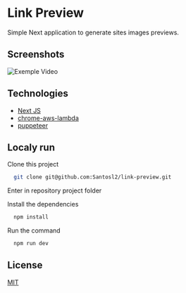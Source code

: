 # Link Preview

Simple Next application to generate sites images previews.

## Screenshots

![Exemple Video](https://imgur.com/Y8DZKtJ.gif)

## Technologies

- [Next JS](https://nextjs.org/)
- [chrome-aws-lambda](https://www.npmjs.com/package/chrome-aws-lambda)
- [puppeteer](https://pptr.dev/)

## Localy run

Clone this project

```bash
  git clone git@github.com:Santosl2/link-preview.git
```

Enter in repository project folder

Install the dependencies

```bash
  npm install
```

Run the command

```bash
  npm run dev
```

## License

[MIT](https://choosealicense.com/licenses/mit/)
